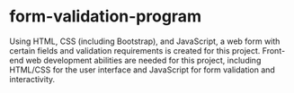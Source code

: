 # form-validation-program
Using HTML, CSS (including Bootstrap), and JavaScript, a web form with certain fields and validation requirements is created for this project. Front-end web development abilities are needed for this project, including HTML/CSS for the user interface and JavaScript for form validation and interactivity. 
